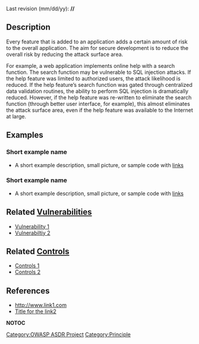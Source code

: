Last revision (mm/dd/yy): **//**



## Description

Every feature that is added to an application adds a certain amount of
risk to the overall application. The aim for secure development is to
reduce the overall risk by reducing the attack surface area.

For example, a web application implements online help with a search
function. The search function may be vulnerable to SQL injection
attacks. If the help feature was limited to authorized users, the attack
likelihood is reduced. If the help feature’s search function was gated
through centralized data validation routines, the ability to perform SQL
injection is dramatically reduced. However, if the help feature was
re-written to eliminate the search function (through better user
interface, for example), this almost eliminates the attack surface area,
even if the help feature was available to the Internet at large.

## Examples

### Short example name

  -
    A short example description, small picture, or sample code with
    [links](http://www.site.com)

### Short example name

  -
    A short example description, small picture, or sample code with
    [links](http://www.site.com)

## Related [Vulnerabilities](Vulnerabilities "wikilink")

  - [Vulnerability 1](Vulnerability_1 "wikilink")
  - [Vulnerabiltiy 2](Vulnerabiltiy_2 "wikilink")

## Related [Controls](Controls "wikilink")

  - [Controls 1](Controls_1 "wikilink")
  - [Controls 2](Controls_2 "wikilink")

## References

  - <http://www.link1.com>
  - [Title for the link2](http://www.link2.com)

__NOTOC__

[Category:OWASP ASDR Project](Category:OWASP_ASDR_Project "wikilink")
[Category:Principle](Category:Principle "wikilink")